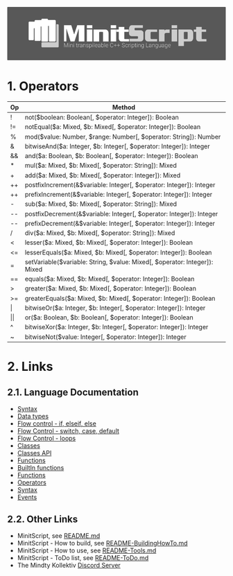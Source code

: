 ![LOGO](https://raw.githubusercontent.com/Mindty-Kollektiv/minitscript/master/resources/github/minitscript-logo.png)

# 1. Operators

| Op | Method                                                                                      |
|----|---------------------------------------------------------------------------------------------|
| !  | not($boolean: Boolean[, $operator: Integer]): Boolean                                       |
| != | notEqual($a: Mixed, $b: Mixed[, $operator: Integer]): Boolean                               |
| %  | mod($value: Number, $range: Number[, $operator: String]): Number                            |
| &  | bitwiseAnd($a: Integer, $b: Integer[, $operator: Integer]): Integer                         |
| && | and($a: Boolean, $b: Boolean[, $operator: Integer]): Boolean                                |
| *  | mul($a: Mixed, $b: Mixed[, $operator: String]): Mixed                                       |
| +  | add($a: Mixed, $b: Mixed[, $operator: Integer]): Mixed                                      |
| ++ | postfixIncrement(&$variable: Integer[, $operator: Integer]): Integer                        |
| ++ | prefixIncrement(&$variable: Integer[, $operator: Integer]): Integer                         |
| -  | sub($a: Mixed, $b: Mixed[, $operator: String]): Mixed                                       |
| -- | postfixDecrement(&$variable: Integer[, $operator: Integer]): Integer                        |
| -- | prefixDecrement(&$variable: Integer[, $operator: Integer]): Integer                         |
| /  | div($a: Mixed, $b: Mixed[, $operator: String]): Mixed                                       |
| <  | lesser($a: Mixed, $b: Mixed[, $operator: Integer]): Boolean                                 |
| <= | lesserEquals($a: Mixed, $b: Mixed[, $operator: Integer]): Boolean                           |
| =  | setVariable($variable: String, $value: Mixed[, $operator: Integer]): Mixed                  |
| == | equals($a: Mixed, $b: Mixed[, $operator: Integer]): Boolean                                 |
| >  | greater($a: Mixed, $b: Mixed[, $operator: Integer]): Boolean                                |
| >= | greaterEquals($a: Mixed, $b: Mixed[, $operator: Integer]): Boolean                          |
| \| | bitwiseOr($a: Integer, $b: Integer[, $operator: Integer]): Integer                          |
| \|\|| or($a: Boolean, $b: Boolean[, $operator: Integer]): Boolean                                |
| ^  | bitwiseXor($a: Integer, $b: Integer[, $operator: Integer]): Integer                         |
| ~  | bitwiseNot($value: Integer[, $operator: Integer]): Integer                                  |

# 2. Links

## 2.1. Language Documentation
 - [Syntax](./README-Syntax.md)
 - [Data types](./README-DataTypes.md)
 - [Flow control - if, elseif, else](./README-FlowControl-Conditions.md)
 - [Flow Control - switch, case, default](./README-FlowControl-Conditions2.md)
 - [Flow Control - loops](./README-FlowControl-Loops.md)
 - [Classes](./README-Classes.md)
 - [Classes API](./README-Classes-API.md)
 - [Functions](./README-Functions.md)
 - [BuiltIn functions](./README-BuiltIn-Functions.md)
 - [Functions](./README-Functions.md)
 - [Operators](./README-Operators.md)
 - [Syntax](./README-Events.md)
 - [Events](./README-Constants.md)

## 2.2. Other Links

- MinitScript, see [README.md](./README.md)
- MinitScript - How to build, see [README-BuildingHowTo.md](./README-BuildingHowTo.md)
- MinitScript - How to use, see [README-Tools.md](./README-Tools.md)
- MinitScript - ToDo list, see [README-ToDo.md](./README-ToDo.md)
- The Mindty Kollektiv [Discord Server](https://discord.gg/Na4ACaFD)
